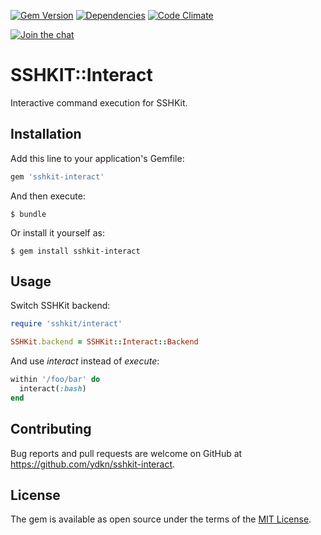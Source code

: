 [![Gem Version](https://img.shields.io/gem/v/sshkit-interact.svg)](https://rubygems.org/gems/sshkit-interact)
[![Dependencies](https://img.shields.io/gemnasium/ydkn/sshkit-interact.svg)](https://gemnasium.com/ydkn/sshkit-interact)
[![Code Climate](https://img.shields.io/codeclimate/github/ydkn/sshkit-interact.svg)](https://codeclimate.com/github/ydkn/sshkit-interact)

[![Join the chat](https://badges.gitter.im/Join%20Chat.svg)](https://gitter.im/ydkn/sshkit-interact)


# SSHKIT::Interact

Interactive command execution for SSHKit.


## Installation

Add this line to your application's Gemfile:

```ruby
gem 'sshkit-interact'
```

And then execute:

    $ bundle

Or install it yourself as:

    $ gem install sshkit-interact


## Usage

Switch SSHKit backend:

```ruby
require 'sshkit/interact'

SSHKit.backend = SSHKit::Interact::Backend
```

And use _interact_ instead of _execute_:

```ruby
within '/foo/bar' do
  interact(:bash)
end
```


## Contributing

Bug reports and pull requests are welcome on GitHub at https://github.com/ydkn/sshkit-interact.


## License

The gem is available as open source under the terms of the [MIT License](http://opensource.org/licenses/MIT).

